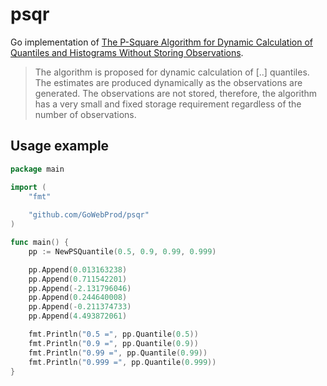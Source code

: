 # psqr
Go implementation of [The P-Square Algorithm for Dynamic Calculation of Quantiles and Histograms Without Storing Observations][1].

> The algorithm is proposed for dynamic calculation of [..] quantiles. The estimates are produced dynamically as the observations are generated. The observations are not stored, therefore, the algorithm has a very small and fixed storage requirement regardless of the number of observations.

[1]: http://www.cs.wustl.edu/~jain/papers/ftp/psqr.pdf

## Usage example

```go
package main

import (
	"fmt"
	
	"github.com/GoWebProd/psqr"
)

func main() {
	pp := NewPSQuantile(0.5, 0.9, 0.99, 0.999)

	pp.Append(0.013163238)
	pp.Append(0.711542201)
	pp.Append(-2.131796046)
	pp.Append(0.244640008)
	pp.Append(-0.211374733)
	pp.Append(4.493872061)

	fmt.Println("0.5 =", pp.Quantile(0.5))
	fmt.Println("0.9 =", pp.Quantile(0.9))
	fmt.Println("0.99 =", pp.Quantile(0.99))
	fmt.Println("0.999 =", pp.Quantile(0.999))
}
```

